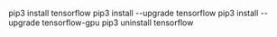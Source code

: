 pip3 install tensorflow
pip3 install --upgrade tensorflow
pip3 install --upgrade tensorflow-gpu
pip3 uninstall tensorflow


